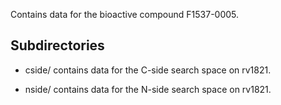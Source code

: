 Contains data for the bioactive compound F1537-0005.

## Subdirectories

- cside/ contains data for the C-side search space on rv1821.

- nside/ contains data for the N-side search space on rv1821.


